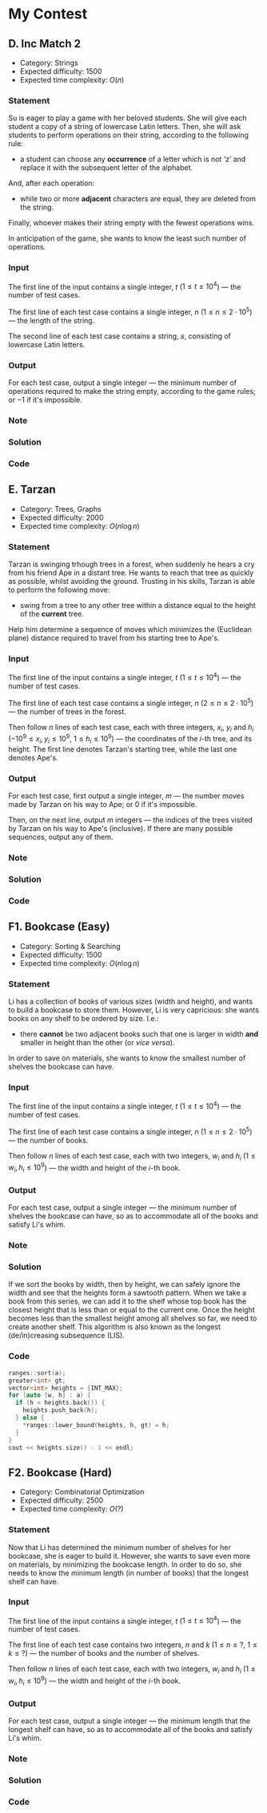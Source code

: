 # My Contest

## D. Inc Match 2

- Category: Strings
- Expected difficulty: 1500
- Expected time complexity: $O(n)$

### Statement

Su is eager to play a game with her beloved students. She will give each student a copy of a string of lowercase Latin letters. Then, she will ask students to perform operations on their string, according to the following rule:

- a student can choose any **occurrence** of a letter which is not $\text{`z'}$ and replace it with the subsequent letter of the alphabet.

And, after each operation:

- while two or more **adjacent** characters are equal, they are deleted from the string.

Finally, whoever makes their string empty with the fewest operations wins.

In anticipation of the game, she wants to know the least such number of operations.

### Input

The first line of the input contains a single integer, $t$ ($1 \le t \le 10^4$) — the number of test cases.

The first line of each test case contains a single integer, $n$ ($1 \le n \le 2 \cdot 10^5$) — the length of the string.

The second line of each test case contains a string, $s$, consisting of lowercase Latin letters.

### Output

For each test case, output a single integer — the minimum number of operations required to make the string empty, according to the game rules; or $-1$ if it's impossible.

### Note

### Solution

### Code

## E. Tarzan

- Category: Trees, Graphs
- Expected difficulty: 2000
- Expected time complexity: $O(n \log n)$

### Statement

Tarzan is swinging trhough trees in a forest, when suddenly he hears a cry from his friend Ape in a distant tree. He wants to reach that tree as quickly as possible, whilst avoiding the ground. Trusting in his skills, Tarzan is able to perform the following move:

- swing from a tree to any other tree within a distance equal to the height of the **current** tree.

Help him determine a sequence of moves which minimizes the (Euclidean plane) distance required to travel from his starting tree to Ape's.

### Input

The first line of the input contains a single integer, $t$ ($1 \le t \le 10^4$) — the number of test cases.

The first line of each test case contains a single integer, $n$ ($2 \le n \le 2 \cdot 10^5$) — the number of trees in the forest.

Then follow $n$ lines of each test case, each with three integers, $x_i$, $y_i$ and $h_i$ ($-10^9 \le x_i,y_i \le 10^9$, $1 \le h_i \le 10^9$) — the coordinates of the $i$-th tree, and its height. The first line denotes Tarzan's starting tree, while the last one denotes Ape's.

### Output

For each test case, first output a single integer, $m$ — the number moves made by Tarzan on his way to Ape; or $0$ if it's impossible.

Then, on the next line, output $m$ integers — the indices of the trees visited by Tarzan on his way to Ape's (inclusive). If there are many possible sequences, output any of them.

### Note

### Solution

### Code

## F1. Bookcase (Easy)

- Category: Sorting & Searching
- Expected difficulty: 1500
- Expected time complexity: $O(n \log n)$

### Statement

Li has a collection of books of various sizes (width and height), and wants to build a bookcase to store them. However, Li is very capricious: she wants books on any shelf to be ordered by size. I.e.:

- there **cannot** be two adjacent books such that one is larger in width **and** smaller in height than the other (or _vice versa_).

In order to save on materials, she wants to know the smallest number of shelves the bookcase can have.

### Input

The first line of the input contains a single integer, $t$ ($1 \le t \le 10^4$) — the number of test cases.

The first line of each test case contains a single integer, $n$ ($1 \le n \le 2 \cdot 10^5$) — the number of books.

Then follow $n$ lines of each test case, each with two integers, $w_i$ and $h_i$ ($1 \le w_i,h_i \le 10^9$) — the width and height of the $i$-th book.

### Output

For each test case, output a single integer — the minimum number of shelves the bookcase can have, so as to accommodate all of the books and satisfy Li's whim.

### Note

### Solution

If we sort the books by width, then by height, we can safely ignore the width and see that the heights form a sawtooth pattern. When we take a book from this series, we can add it to the shelf whose top book has the closest height that is less than or equal to the current one. Once the height becomes less than the smallest height among all shelves so far, we need to create another shelf. This algorithm is also known as the longest (de/in)creasing subsequence (LIS).

### Code

```cpp
ranges::sort(a);
greater<int> gt;
vector<int> heights = {INT_MAX};
for (auto [w, h] : a) {
  if (h < heights.back()) {
    heights.push_back(h);
  } else {
    *ranges::lower_bound(heights, h, gt) = h;
  }
}
cout << heights.size() - 1 << endl;
```

## F2. Bookcase (Hard)

- Category: Combinatorial Optimization
- Expected difficulty: 2500
- Expected time complexity: $O(?)$

### Statement

Now that Li has determined the minimum number of shelves for her bookcase, she is eager to build it. However, she wants to save even more on materials, by minimizing the bookcase length. In order to do so, she needs to know the minimum length (in number of books) that the longest shelf can have.

### Input

The first line of the input contains a single integer, $t$ ($1 \le t \le 10^4$) — the number of test cases.

The first line of each test case contains two integers, $n$ and $k$ ($1 \le n \le ?$, $1 \le k \le ?$) — the number of books and the number of shelves.

Then follow $n$ lines of each test case, each with two integers, $w_i$ and $h_i$ ($1 \le w_i,h_i \le 10^9$) — the width and height of the $i$-th book.

### Output

For each test case, output a single integer — the minimum length that the longest shelf can have, so as to accommodate all of the books and satisfy Li's whim.

### Note

### Solution

### Code
